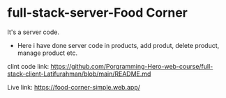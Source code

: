 # full-stack-server-Food Corner
It's a server code.

* Here i have done server code in products, add produt, delete product, manage product etc.

clint code link: https://github.com/Porgramming-Hero-web-course/full-stack-client-Latifurahman/blob/main/README.md

Live link: https://food-corner-simple.web.app/
